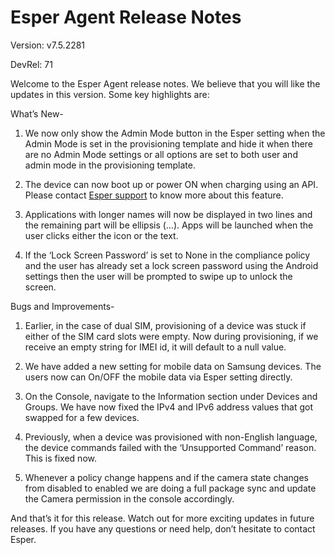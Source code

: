 # Esper Agent Release Notes 

Version: v7.5.2281

DevRel: 71  
  
Welcome to the Esper Agent release notes. We believe that you will like the updates in this version. Some key highlights are:  
  
What’s New- 

1. We now only show the Admin Mode button in the Esper setting when the Admin Mode is set in the provisioning template and hide it when there are no Admin Mode settings or all options are set to both user and admin mode in the provisioning template.  

2. The device can now boot up or power ON when charging using an API. Please contact [Esper support](https://support.esper.io/s/) to know more about this feature. 

3. Applications with longer names will now be displayed in two lines and the remaining part will be ellipsis (…). Apps will be launched when the user clicks either the icon or the text.  

4. If the ‘Lock Screen Password’ is set to None in the compliance policy and the user has already set a lock screen password using the Android settings then the user will be prompted to swipe up to unlock the screen.  
  
Bugs and Improvements-  

1. Earlier, in the case of dual SIM, provisioning of a device was stuck if either of the SIM card slots were empty. Now during provisioning, if we receive an empty string for IMEI id, it will default to a null value.  

2. We have added a new setting for mobile data on Samsung devices. The users now can On/OFF the mobile data via Esper setting directly.  

3. On the Console, navigate to the Information section under Devices and Groups. We have now fixed the IPv4 and IPv6 address values that got swapped for a few devices.  

4. Previously, when a device was provisioned with non-English language, the device commands failed with the ‘Unsupported Command’ reason. This is fixed now.  

5. Whenever a policy change happens and if the camera state changes from disabled to enabled we are doing a full package sync and update the Camera permission in the console accordingly.  
  
And that’s it for this release. Watch out for more exciting updates in future releases. If you have any questions or need help, don’t hesitate to contact Esper.
